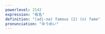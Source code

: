 ```yaml
---
powerlevel: 2142
expression: "有名"
definition: "(adj-na) famous (2) (n) fame"
pronunciation: "ゆうめい"
---
```

